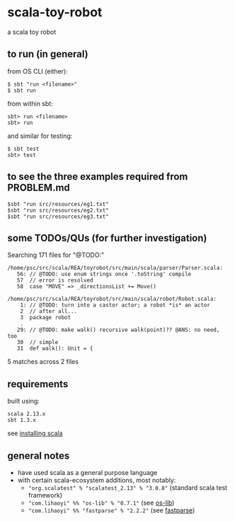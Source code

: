 # scala-toy-robot

a scala toy robot

## to run (in general)

from OS CLI (either):

    $ sbt "run <filename>"
    $ sbt run

from within  sbt:

    sbt> run <filename>
    sbt> run

and similar for testing:

    $ sbt test
    sbt> test

## to see the three examples required from PROBLEM.md

    $sbt "run src/resources/eg1.txt"
    $sbt "run src/resources/eg2.txt"
    $sbt "run src/resources/eg3.txt"

## some TODOs/QUs (for further investigation)

Searching 171 files for "@TODO:"
```
/home/psc/src/scala/REA/toyrobot/src/main/scala/parser/Parser.scala:
   56: // @TODO: use enum strings once '.toString' compile
   57  // error is resolved
   58  case "MOVE" => _directionsList += Move()

/home/psc/src/scala/REA/toyrobot/src/main/scala/robot/Robot.scala:
    1: // @TODO: turn into a castor actor; a robot *is* an actor
    2  // after all...
    3  package robot
    .
   29: // @TODO: make walk() recursive walk(point)?? @ANS: no need, too
   30  // simple
   31  def walk(): Unit = {
```
5 matches across 2 files

## requirements

built using:

    scala 2.13.x
    sbt 1.3.x

see [installing scala](https://www.scala-lang.org/download/)

## general notes

* have used scala as a general purpose language
* with certain scala-ecosystem additions, most notably:
    - `"org.scalatest" % "scalatest_2.13" % "3.0.8"` (standard scala test framework)
    - `"com.lihaoyi" %% "os-lib" % "0.7.1"` (see [os-lib](https://github.com/lihaoyi/os-lib))
    - `"com.lihaoyi" %% "fastparse" % "2.2.2"` (see [fastparse](http://www.lihaoyi.com/fastparse/))